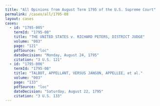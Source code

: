 ```yaml
---
title: "All Opinions from August Term 1795 of the U.S. Supreme Court"
permalink: /cases/all/1795-08
layout: cases
cases:
  - id: "1795-005"
    termId: "1795-08"
    title: "THE UNITED STATES v. RICHARD PETERS, DISTRICT JUDGE"
    volume: "003"
    page: "121"
    pdfSource: "loc"
    dateDecision: "Monday, August 24, 1795"
    citation: "3 U.S. 121"
  - id: "1795-006"
    termId: "1795-08"
    title: "TALBOT, APPELLANT, VERSUS JANSON, APPELLEE, et al."
    volume: "003"
    page: "133"
    pdfSource: "loc"
    dateDecision: "Saturday, August 22, 1795"
    citation: "3 U.S. 133"
---
```

